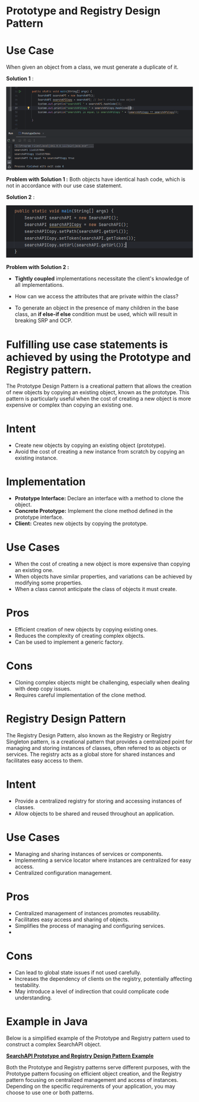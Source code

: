 # Prototype and Registry Design Pattern

# Use Case
When given an object from a class, we must generate a duplicate of it.

**Solution 1** :

![img_1.png](img_1.png)

**Problem with Solution 1 :** Both objects have identical hash code, which is not in accordance with our use case statement.

**Solution 2** :

![img_2.png](img_2.png)

**Problem with Solution 2 :**

* **Tightly coupled** implementations necessitate the client's knowledge of all implementations.

* How can we access the attributes that are private within the class?

* To generate an object in the presence of many children in the base class, an **if else-if else** condition must be used, which will result in breaking SRP and OCP.

# **Fulfilling use case statements is achieved by using the Prototype and Registry pattern.**

The Prototype Design Pattern is a creational pattern that allows the creation of new objects by copying an existing object, known as the prototype. This pattern is particularly useful when the cost of creating a new object is more expensive or complex than copying an existing one.

# Intent
* Create new objects by copying an existing object (prototype).
* Avoid the cost of creating a new instance from scratch by copying an existing instance.

# Implementation
* **Prototype Interface:** Declare an interface with a method to clone the object.
* **Concrete Prototype:** Implement the clone method defined in the prototype interface.
* **Client:** Creates new objects by copying the prototype.

# Use Cases
* When the cost of creating a new object is more expensive than copying an existing one.
* When objects have similar properties, and variations can be achieved by modifying some properties.
* When a class cannot anticipate the class of objects it must create.



# Pros
* Efficient creation of new objects by copying existing ones.
* Reduces the complexity of creating complex objects.
* Can be used to implement a generic factory.

# Cons
* Cloning complex objects might be challenging, especially when dealing with deep copy issues.
* Requires careful implementation of the clone method.

# Registry Design Pattern
The Registry Design Pattern, also known as the Registry or Registry Singleton pattern, is a creational pattern that provides a centralized point for managing and storing instances of classes, often referred to as objects or services. The registry acts as a global store for shared instances and facilitates easy access to them.

# Intent
* Provide a centralized registry for storing and accessing instances of classes.
* Allow objects to be shared and reused throughout an application.

# Use Cases
* Managing and sharing instances of services or components.
* Implementing a service locator where instances are centralized for easy access.
* Centralized configuration management.

# Pros
* Centralized management of instances promotes reusability.
* Facilitates easy access and sharing of objects.
* Simplifies the process of managing and configuring services.
* 
# Cons
* Can lead to global state issues if not used carefully.
* Increases the dependency of clients on the registry, potentially affecting testability.
* May introduce a level of indirection that could complicate code understanding.


# Example in Java
Below is a simplified example of the Prototype and Registry pattern used to construct a complex SearchAPI object. 

[**SearchAPI Prototype and Registry Design Pattern Example**](https://github.com/sidhant97/DesignDoctrine/tree/main/prototype)

Both the Prototype and Registry patterns serve different purposes, with the Prototype pattern focusing on efficient object creation, and the Registry pattern focusing on centralized management and access of instances. Depending on the specific requirements of your application, you may choose to use one or both patterns.